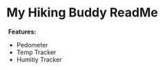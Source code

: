<h1>My Hiking Buddy ReadMe</h1>
<img srg = "ETR107_Projects/Final_Project/hikingbuddy.jpg" >
<strong>Features:</strong>
<ul>
  <li>Pedometer</li>
  <li>Temp Tracker</li>
  <li>Humitiy Tracker</li>
</ul>
